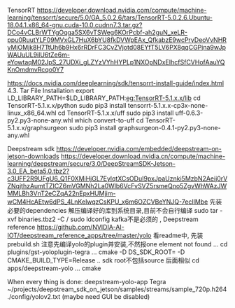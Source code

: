 TensorRT
https://developer.download.nvidia.com/compute/machine-learning/tensorrt/secure/5.0/GA_5.0.2.6/tars/TensorRT-5.0.2.6.Ubuntu-18.04.1.x86_64-gnu.cuda-10.0.cudnn7.3.tar.gz?DCo4vCLBrWTYgOqga5SX6vTSWeg6KOrPcbf-ah2guN_xeLR-ppu0RuutYLF09MVxGL7HuX6bYU8fkDVWpEAx_QfkabzE9wcPryDeoVvNHRyMjOMjk8H7TtUh6b9Hx6rRDrFC3CvZVjotd08EYfT5LV6PX8qqCGPjna9wJpWAUuUL9ilU6tZe6m-eYowtaqM02JpS_27UDXi_gLZYzVYhHYPLp1NXOpNDxEIhcfSfCVHofAauYQKnOmdmvRcqo0Y7

https://docs.nvidia.com/deeplearning/sdk/tensorrt-install-guide/index.html
4.3. Tar File Installation
 export LD_LIBRARY_PATH=$LD_LIBRARY_PATH:<eg:TensorRT-5.1.x.x/lib>
cd TensorRT-5.1.x.x/python
sudo pip3 install tensorrt-5.1.x.x-cp3x-none-linux_x86_64.whl
cd TensorRT-5.1.x.x/uff
sudo pip3 install uff-0.6.3-py2.py3-none-any.whl
which convert-to-uff
cd TensorRT-5.1.x.x/graphsurgeon
sudo pip3 install graphsurgeon-0.4.1-py2.py3-none-any.whl
 
Deepstream sdk
https://developer.nvidia.com/embedded/deepstream-on-jetson-downloads
https://developer.download.nvidia.cn/compute/machine-learning/deepstream/secure/3.0/DeepStreamSDK-Jetson-3.0_EA_beta5.0.tbz2?c3UFF2R9UFgU6_Q1F0XMiHjGL7EylqtXCsODuI9pxJpaUznki5MzbN2Aeij0rVZNqjthzAumtTZICZ6mVGMNh2La0Wlb6VcFvSVZ5rsmeQno5ZgvWhWAzJWMMLBh3VnT2eCZqA22nEpxHUMjim-wCM4HcAEtw6dPS_4LnKelwqzCsKPU_x6m6OZCVBeYNJQ-7ecIlMbe
先装必要的dependencies
解压编译好的库到系统目录,目前不会自行编译
sudo tar -xvf binaries.tbz2 -C /
sudo ldconfig
kafka不是必须的
, 
Deepstream reference 
https://github.com/NVIDIA-AI-IOT/deepstream_reference_apps/tree/master/yolo
看readme中, 先装prebuild.sh
注意先编译yolo的plugin并安装,不然报one element not found
… cd plugins/gst-yoloplugin-tegra
… cmake -D DS_SDK_ROOT=<DS SDK Root> -D CMAKE_BUILD_TYPE=Release ..
sdk root不包括source
后面相似
cd apps/deepstream-yolo
… cmake

When every thing is done:
deepstream-yolo-app Tegra ~/projects/deepstream_sdk_on_jetson/samples/streams/sample_720p.h264 ./config/yolov2.txt 
(maybe need GUI be disabled)

